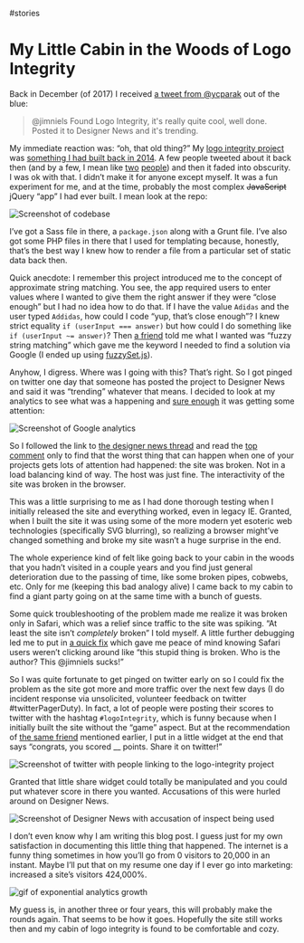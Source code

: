 #stories

# My Little Cabin in the Woods of Logo Integrity

Back in December (of 2017) I received [a tweet from @ycparak](https://twitter.com/ycparak/status/940646088389939201) out of the blue:

> @jimniels Found Logo Integrity, it's really quite cool, well done. Posted it to Designer News and it's trending.

My immediate reaction was: “oh, that old thing?” My [logo integrity project](http://jim-nielsen.com/logo-integrity/) was [something I had built back in 2014](/2014/logo-integrity/). A few people tweeted about it back then (and by a few, I mean like [two](https://twitter.com/gooeyblob/status/507615539586273280) [people](https://twitter.com/LeBinoclard/status/507553432488529920)) and then it faded into obscurity. I was ok with that. I didn’t make it for anyone except myself. It was a fun experiment for me, and at the time, probably the most complex ~~JavaScript~~ jQuery “app” I had ever built. I mean look at the repo:

![Screenshot of codebase](https://cdn.jim-nielsen.com/blog/2018/logo-integrity-code.png)

I’ve got a Sass file in there, a `package.json` along with a Grunt file. I’ve also got some PHP files in there that I used for templating because, honestly, that’s the best way I knew how to render a file from a particular set of static data back then.

Quick anecdote: I remember this project introduced me to the concept of approximate string matching. You see, the app required users to enter values where I wanted to give them the right answer if they were “close enough” but I had no idea how to do that. If I have the value `Adidas` and the user typed `Addidas`, how could I code “yup, that’s close enough”? I knew strict equality `if (userInput === answer)` but how could I do something like `if (userInput ~= answer)`? Then [a friend](https://tylergaw.com) told me what I wanted was “fuzzy string matching” which gave me the keyword I needed to find a solution via Google (I ended up using [fuzzySet.js](https://glench.github.io/fuzzyset.js/)).

Anyhow, I digress. Where was I going with this? That’s right. So I got pinged on twitter one day that someone has posted the project to Designer News and said it was “trending” whatever that means. I decided to look at my analytics to see what was a happening and [sure enough](https://twitter.com/jimniels/status/942805152234332160) it was getting some attention:

![Screenshot of Google analytics](https://pbs.twimg.com/media/DRWC3ygVwAA-aui.jpg)

So I followed the link to [the designer news thread](https://www.designernews.co/stories/90192-logo-integrity) and read the [top comment](https://www.designernews.co/comments/279744) only to find that the worst thing that can happen when one of your projects gets lots of attention had happened: the site was broken. Not in a load balancing kind of way. The host was just fine. The interactivity of the site was broken in the browser.

This was a little surprising to me as I had done thorough testing when I initially released the site and everything worked, even in legacy IE. Granted, when I built the site it was using some of the more modern yet esoteric web technologies (specifically SVG blurring), so realizing a browser might’ve changed something and broke my site wasn’t a huge surprise in the end.

The whole experience kind of felt like going back to your cabin in the woods that you hadn’t visited in a couple years and you find just general deterioration due to the passing of time, like some broken pipes, cobwebs, etc. Only for me (keeping this bad analogy alive) I came back to my cabin to find a giant party going on at the same time with a bunch of guests.

Some quick troubleshooting of the problem made me realize it was broken only in Safari, which was a relief since traffic to the site was spiking. “At least the site isn’t _completely_ broken” I told myself. A little further debugging led me to put in [a quick fix](https://github.com/jimniels/logo-integrity/commit/d8323cc8d1575262f60c0f3fe448c7dea761de77) which gave me peace of mind knowing Safari users weren’t clicking around like “this stupid thing is broken. Who is the author? This @jimniels sucks!”

So I was quite fortunate to get pinged on twitter early on so I could fix the problem as the site got more and more traffic over the next few days (I do incident response via unsolicited, volunteer feedback on twitter #twitterPagerDuty). In fact, a lot of people were posting their scores to twitter with the hashtag `#logoIntegrity`, which is funny because when I initially built the site without the “game” aspect. But at the recommendation of [the same friend](https://tylergaw.com) mentioned earlier, I put in a little widget at the end that says “congrats, you scored \_\_ points. Share it on twitter!”

![Screenshot of twitter with people linking to the logo-integrity project](https://cdn.jim-nielsen.com/blog/2018/logo-integrity-twitter.png "A screenshot excerpt of people posting about the project on Twitter")

Granted that little share widget could totally be manipulated and you could put whatever score in there you wanted. Accusations of this were hurled around on Designer News.

![Screenshot of Designer News with accusation of inspect being used](https://cdn.jim-nielsen.com/blog/2018/logo-integrity-inspect-used.png)

I don’t even know why I am writing this blog post. I guess just for my own satisfaction in documenting this little thing that happened. The internet is a funny thing sometimes in how you’ll go from 0 visitors to 20,000 in an instant. Maybe I’ll put that on my resume one day if I ever go into marketing: increased a site’s visitors 424,000%.

![gif of exponential analytics growth](https://cdn.jim-nielsen.com/blog/2018/logo-integrity-analytics-growth.gif)

My guess is, in another three or four years, this will probably make the rounds again. That seems to be how it goes. Hopefully the site still works then and my cabin of logo integrity is found to be comfortable and cozy.
